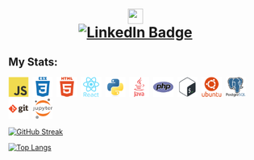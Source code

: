 <h1>
  <div align="center">

  <img src="https://media.giphy.com/media/hvRJCLFzcasrR4ia7z/giphy.gif" width="30px" height="30px" align="center"/>
    <br>
    <a href="https://www.linkedin.com/in/surur-khan/"><img src="https://img.shields.io/badge/LinkedIn-blue?style=for-the-badge&logo=linkedin&logoColor=white" alt="LinkedIn Badge"/></a>
</h1>
  
  </div>
  

<!-- <div align="center">
  <img src="https://media.giphy.com/media/dWesBcTLavkZuG35MI/giphy.gif" width="100%" height="350"/>
</div> -->
 
<!--  👨‍💻 About me:
 
 <ul>
  <li>👋 Hi, I’m Surur Khan!</li>
  <li>👀 My current focus is on expanding my knowledge of frontend web development and learning essential OOP concepts in Java in University</li>
  <li>🌱 I’m currently learning Javascript, HTML and CSS by working with the frontend altering website design!</li>
  <li> ⌨️ I’m looking to collaborate on front end projects that offer a captivating challenge which expands my domain knowledge and technical capabilities while making a noteworthy contribution to your goals!</li>
  <li> 🏅 When I'm not coding, my hobbies include powerlifting, competitive archery, deep sea diving, boxing, cooking, poetry and vocalism.
</ul> -->

## My Stats:
<!-- ## 🛠️: Languages and Tools: -->
<div>
    <img src="https://github.com/devicons/devicon/blob/master/icons/javascript/javascript-original.svg" title="JavaScript" alt="JavaScript" width="40" height="40"/>&nbsp;
  <img src="https://github.com/devicons/devicon/blob/master/icons/css3/css3-plain-wordmark.svg"  title="CSS3" alt="CSS" width="40" height="40"/>&nbsp;
  <img src="https://github.com/devicons/devicon/blob/master/icons/html5/html5-plain-wordmark.svg" title="HTML5" alt="HTML" width="40" height="40"/>&nbsp;
   <img src="https://github.com/devicons/devicon/blob/master/icons/react/react-original-wordmark.svg" title="React" alt="React" width="40" height="40"/>&nbsp;
  <img src="https://github.com/devicons/devicon/blob/master/icons/python/python-original.svg" title="Python" alt="Python" width="40" height="40"/>&nbsp;
  <img src="https://github.com/devicons/devicon/blob/master/icons/java/java-plain-wordmark.svg" width="40" height = "40"/>&nbsp;
  <img src="https://github.com/devicons/devicon/blob/master/icons/php/php-original.svg" width="40" height = "40"/>&nbsp;
  <img src="https://github.com/devicons/devicon/blob/master/icons/bash/bash-original.svg" title="Bash" alt="Bash" width="40" height="40"/>&nbsp;
  <img src="https://github.com/devicons/devicon/blob/master/icons/ubuntu/ubuntu-plain-wordmark.svg" title="Ubuntu" alt="Ubuntu" width="40" height="40"/>&nbsp;
  <img src="https://github.com/devicons/devicon/blob/master/icons/postgresql/postgresql-original-wordmark.svg" title="SQL" alt="SQL" width="40" height="40"/>&nbsp;
  <img src="https://github.com/devicons/devicon/blob/master/icons/git/git-original-wordmark.svg" title="Git" **alt="Git" width="40" height="40"/>&nbsp;
  <img src="https://github.com/devicons/devicon/blob/master/icons/jupyter/jupyter-original-wordmark.svg" title="Jupyter" alt="Jupyter" width="40" height = "40"/>
  </div>

[![GitHub Streak](http://github-readme-streak-stats.herokuapp.com?user=Rukhan4&theme=dark&background=000000)](https://git.io/streak-stats)

[![Top Langs](https://github-readme-stats.vercel.app/api/top-langs/?username=rukhan4&langs_count=8&layout=compact&theme=dark)](https://github.com/anuraghazra/github-readme-stats)


<!-- [Code Wars Profile](https://www.codewars.com/users/SururKhan)
 -->
